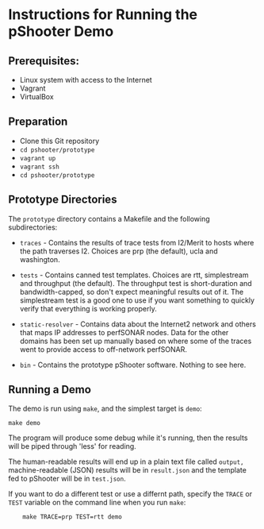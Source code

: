 # Instructions for Running the pShooter Demo

## Prerequisites:

 * Linux system with access to the Internet
 * Vagrant
 * VirtualBox


## Preparation

 * Clone this Git repository
 * `cd pshooter/prototype`
 * `vagrant up`
 * `vagrant ssh`
 * `cd pshooter/prototype`


## Prototype Directories

The `prototype` directory contains a Makefile and the following
subdirectories:

 * `traces` - Contains the results of trace tests from I2/Merit to
hosts where the path traverses I2.  Choices are prp (the default),
ucla and washington.

 * `tests` - Contains canned test templates.  Choices are rtt,
simplestream and throughput (the default).  The throughput test is
short-duration and bandwidth-capped, so don't expect meaningful
results out of it.  The simplestream test is a good one to use if you
want something to quickly verify that everything is working properly.

 * `static-resolver` - Contains data about the Internet2 network and
others that maps IP addresses to perfSONAR nodes.  Data for the other
domains has been set up manually based on where some of the traces
went to provide access to off-network perfSONAR.

 * `bin` - Contains the prototype pShooter software.  Nothing to see
here.


## Running a Demo

The demo is run using `make`, and the simplest target is `demo`:

```
make demo
```

The program will produce some debug while it's running, then the
results will be piped through 'less' for reading.

The human-readable results will end up in a plain text file called
`output,` machine-readable (JSON) results will be in `result.json` and
the template fed to pShooter will be in `test.json`.

If you want to do a different test or use a differnt path, specify the
`TRACE` or `TEST` variable on the command line when you run `make`:

```
    make TRACE=prp TEST=rtt demo
```
